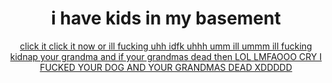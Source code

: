 <center>
<h1>i have kids in my basement</h1>
<a href="https://sodaduhking2.github.io">click it click it now or ill fucking uhh idfk uhhh umm ill ummm ill fucking kidnap your grandma and if your grandmas dead then LOL LMFAOOO CRY I FUCKED YOUR DOG AND YOUR GRANDMAS DEAD XDDDDD</a>
</center>

